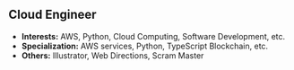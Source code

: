 ## Cloud Engineer
- **Interests:** AWS, Python, Cloud Computing, Software Development, etc.
- **Specialization:** AWS services, Python, TypeScript Blockchain, etc.
- **Others:** Illustrator, Web Directions, Scram Master
